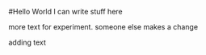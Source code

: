 #Hello World
I can write stuff here

more text for experiment. someone else makes a change

adding text
